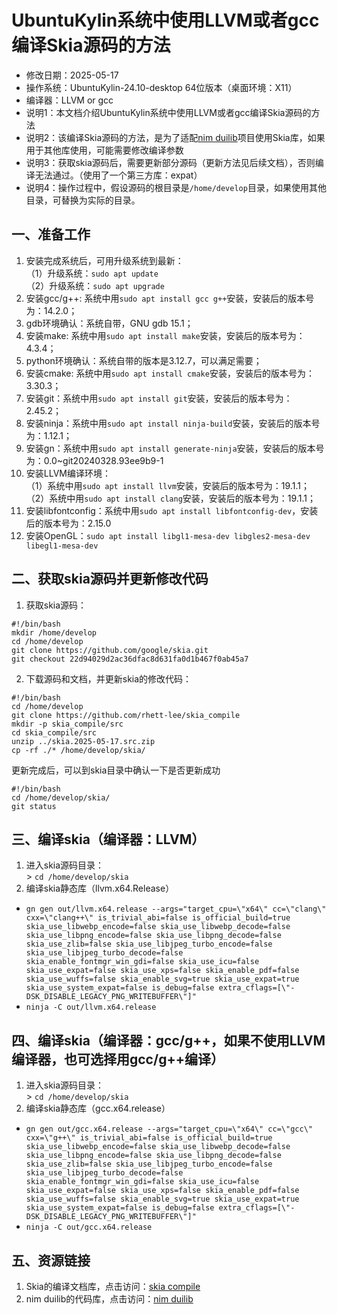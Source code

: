 # UbuntuKylin系统中使用LLVM或者gcc编译Skia源码的方法 - 修改日期：2025-05-17 - 操作系统：UbuntuKylin-24.10-desktop 64位版本（桌面环境：X11） - 编译器：LLVM or gcc - 说明1：本文档介绍UbuntuKylin系统中使用LLVM或者gcc编译Skia源码的方法 - 说明2：该编译Skia源码的方法，是为了适配[nim duilib](https://github.com/rhett-lee/nim_duilib)项目使用Skia库，如果用于其他库使用，可能需要修改编译参数 - 说明3：获取skia源码后，需要更新部分源码（更新方法见后续文档），否则编译无法通过。（使用了一个第三方库：expat） - 说明4：操作过程中，假设源码的根目录是`/home/develop`目录，如果使用其他目录，可替换为实际的目录。 ## 一、准备工作1. 安装完成系统后，可用升级系统到最新：    （1）升级系统：`sudo apt update`    （2）升级系统：`sudo apt upgrade`    2. 安装gcc/g++: 系统中用`sudo apt install gcc g++`安装，安装后的版本号为：14.2.0；3. gdb环境确认：系统自带，GNU gdb 15.1；4. 安装make: 系统中用`sudo apt install make`安装，安装后的版本号为：4.3.4；5. python环境确认：系统自带的版本是3.12.7，可以满足需要；6. 安装cmake: 系统中用`sudo apt install cmake`安装，安装后的版本号为：3.30.3；7. 安装git：系统中用`sudo apt install git`安装，安装后的版本号为：2.45.2；8. 安装ninja：系统中用`sudo apt install ninja-build`安装，安装后的版本号为：1.12.1；9. 安装gn：系统中用`sudo apt install generate-ninja`安装，安装后的版本号为：0.0~git20240328.93ee9b9-110. 安装LLVM编译环境：    （1）系统中用`sudo apt install llvm`安装，安装后的版本号为：19.1.1；     （2）系统中用`sudo apt install clang`安装，安装后的版本号为：19.1.1；11. 安装libfontconfig：系统中用`sudo apt install libfontconfig-dev`，安装后的版本号为：2.15.012. 安装OpenGL：`sudo apt install libgl1-mesa-dev libgles2-mesa-dev libegl1-mesa-dev`## 二、获取skia源码并更新修改代码1. 获取skia源码：    ```#!/bin/bashmkdir /home/develop  cd /home/developgit clone https://github.com/google/skia.gitgit checkout 22d94029d2ac36dfac8d631fa0d1b467f0ab45a7```2. 下载源码和文档，并更新skia的修改代码：    ```#!/bin/bashcd /home/developgit clone https://github.com/rhett-lee/skia_compilemkdir -p skia_compile/srccd skia_compile/srcunzip ../skia.2025-05-17.src.zipcp -rf ./* /home/develop/skia/``` 更新完成后，可以到skia目录中确认一下是否更新成功```#!/bin/bashcd /home/develop/skia/git status``` ## 三、编译skia（编译器：LLVM）1. 进入skia源码目录：    \> `cd /home/develop/skia`2. 编译skia静态库（llvm.x64.Release） - `gn gen out/llvm.x64.release --args="target_cpu=\"x64\" cc=\"clang\" cxx=\"clang++\" is_trivial_abi=false is_official_build=true skia_use_libwebp_encode=false skia_use_libwebp_decode=false skia_use_libpng_encode=false skia_use_libpng_decode=false skia_use_zlib=false skia_use_libjpeg_turbo_encode=false skia_use_libjpeg_turbo_decode=false skia_enable_fontmgr_win_gdi=false skia_use_icu=false skia_use_expat=false skia_use_xps=false skia_enable_pdf=false skia_use_wuffs=false skia_enable_svg=true skia_use_expat=true skia_use_system_expat=false is_debug=false extra_cflags=[\"-DSK_DISABLE_LEGACY_PNG_WRITEBUFFER\"]"`     - `ninja -C out/llvm.x64.release` ## 四、编译skia（编译器：gcc/g++，如果不使用LLVM编译器，也可选择用gcc/g++编译）1. 进入skia源码目录：    \> `cd /home/develop/skia`2. 编译skia静态库（gcc.x64.release） - `gn gen out/gcc.x64.release --args="target_cpu=\"x64\" cc=\"gcc\" cxx=\"g++\" is_trivial_abi=false is_official_build=true skia_use_libwebp_encode=false skia_use_libwebp_decode=false skia_use_libpng_encode=false skia_use_libpng_decode=false skia_use_zlib=false skia_use_libjpeg_turbo_encode=false skia_use_libjpeg_turbo_decode=false skia_enable_fontmgr_win_gdi=false skia_use_icu=false skia_use_expat=false skia_use_xps=false skia_enable_pdf=false skia_use_wuffs=false skia_enable_svg=true skia_use_expat=true skia_use_system_expat=false is_debug=false extra_cflags=[\"-DSK_DISABLE_LEGACY_PNG_WRITEBUFFER\"]"`     - `ninja -C out/gcc.x64.release`## 五、资源链接1. Skia的编译文档库，点击访问：[skia compile](https://github.com/rhett-lee/skia_compile) 2. nim duilib的代码库，点击访问：[nim duilib](https://github.com/rhett-lee/nim_duilib) 